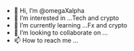 - 👋 Hi, I’m @omegaXalpha
- 👀 I’m interested in ...Tech and crypto
- 🌱 I’m currently learning ...Fx and crypto 
- 💞️ I’m looking to collaborate on ...
- 📫 How to reach me ...

<!---
omegaXalpha/omegaXalpha is a ✨ special ✨ repository because its `README.md` (this file) appears on your GitHub profile.
You can click the Preview link to take a look at your changes.
--->
